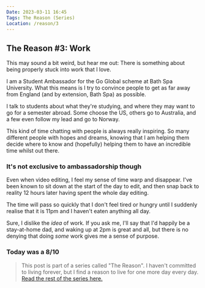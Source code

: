 ```yaml
---
Date: 2023-03-11 16:45
Tags: The Reason (Series)
Location: /reason/3
---
```


## The Reason #3: Work
This may sound a bit weird, but hear me out: There is something about being properly stuck into work that I love.

I am a Student Ambassador for the Go Global scheme at Bath Spa University. What this means is I try to convince people to get as far away from England (and by extension, Bath Spa) as possible.

I talk to students about what they're studying, and where they may want to go for a semester abroad. Some choose the US, others go to Australia, and a few even follow my lead and go to Norway.

This kind of time chatting with people is always really inspiring. So many different people with hopes and dreams, knowing that I am helping them decide where to know and (hopefully) helping them to have an incredible time whilst out there.

### It's not exclusive to ambassadorship though
Even when video editing, I feel my sense of time warp and disappear. I've been known to sit down at the start of the day to edit, and then snap back to reality 12 hours later having spent the whole day editing.

The time will pass so quickly that I don't feel tired or hungry until I suddenly realise that it is 11pm and I haven't eaten anything all day.

Sure, I dislike the *idea* of work. If you ask me, I'll say that I'd happily be a stay-at-home dad, and waking up at 2pm is great and all, but there is no denying that doing *some* work gives me a sense of purpose.

### Today was a 8/10

>This post is part of a series called "The Reason". I haven't committed to living forever, but I find a reason to live for one more day every day. [Read the rest of the series here.](/tag/the-reason-series)
